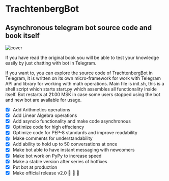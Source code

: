 # TrachtenbergBot
## Asynchronous telegram bot source code and book itself

![cover](https://github.com/vadimfedulov395/trachtenberg-sci/raw/master/cover.jpg)

If you have read the original book you will be able to test your knowledge easily by just chatting with bot in Telegram.

If you want to, you can explore the source code of TrachtenbergBot in Telegram, it is written on its own micro-framework for work with Telegram API and library for working with math operations. Main file is init.sh, this is a shell script which starts start.py which assembles all functionality inside itself. Bot restarts at 21:00 MSK in case some users stopped using the bot and new bot are available for usage.

- [x] Add Arithmetics operations
- [x] Add Linear Algebra operations
- [x] Add asyncio functionality and make code asynchronous
- [x] Optimize code for high effeciency
- [x] Optimize code for PEP-8 standards and improve readability
- [x] Make comments for understandability
- [x] Add ability to hold up to 50 conversations at once
- [x] Make bot able to have instant messaging with newcomers
- [x] Make bot work on PyPy to increase speed
- [x] Make a stable version after series of hotfixes
- [x] Put bot at production
- [x] Make official release v2.0 :tada: :tada: :tada:
